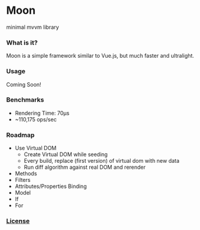 # Moon

minimal mvvm library

### What is it?

Moon is a simple framework similar to Vue.js, but much faster and ultralight.

### Usage

Coming Soon!

### Benchmarks

- Rendering Time: 70μs
- ~110,175 ops/sec

### Roadmap

- Use Virtual DOM
  - Create Virtual DOM while seeding
  - Every build, replace (first version) of virtual dom with new data
  - Run diff algorithm against real DOM and rerender
- Methods
- Filters
- Attributes/Properties Binding
- Model
- If
- For


### [License](http://kingpixil.github.io/license)
